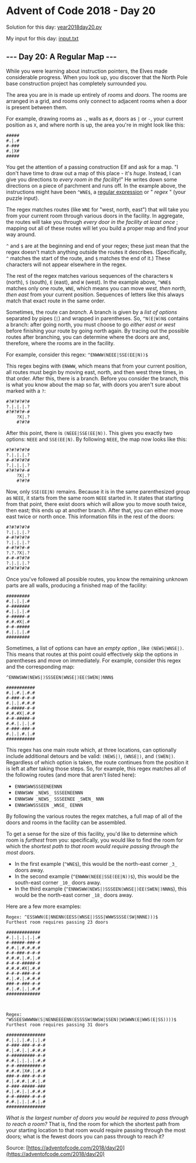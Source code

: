 # Advent of Code 2018 - Day 20

Solution for this day: [year2018day20.py](year2018/day20/year2018day20.py)

My input for this day: [input.txt](year2018/day20/input.txt)

## \--- Day 20: A Regular Map ---

While you were learning about instruction pointers, the Elves made
considerable progress. When you look up, you discover that the North Pole base
construction project has completely surrounded you.

The area you are in is made up entirely of _rooms_ and _doors_. The rooms are
arranged in a grid, and rooms only connect to adjacent rooms when a door is
present between them.

For example, drawing rooms as `.`, walls as `#`, doors as `|` or `-`, your
current position as `X`, and where north is up, the area you're in might look
like this:

    
    
    #####
    #.|.#
    #-###
    #.|X#
    #####
    

You get the attention of a passing construction Elf and ask for a map. "I
don't have time to draw out a map of this place - it's _huge_. Instead, I can
give you directions to _every room in the facility_!" He writes down some
directions on a piece of parchment and runs off. In the example above, the
instructions might have been `^WNE$`, a [regular
expression](https://en.wikipedia.org/wiki/Regular_expression) or " _regex_ "
(your puzzle input).

The regex matches routes (like `WNE` for "west, north, east") that will take
you from your current room through various doors in the facility. In
aggregate, the routes will take you through _every door in the facility at
least once_ ; mapping out all of these routes will let you build a proper map
and find your way around.

`^` and `$` are at the beginning and end of your regex; these just mean that
the regex doesn't match anything outside the routes it describes.
(Specifically, `^` matches the start of the route, and `$` matches the end of
it.) These characters will not appear elsewhere in the regex.

The rest of the regex matches various sequences of the characters `N` (north),
`S` (south), `E` (east), and `W` (west). In the example above, `^WNE$` matches
only one route, `WNE`, which means you can move _west, then north, then east_
from your current position. Sequences of letters like this always match that
exact route in the same order.

Sometimes, the route can _branch_. A branch is given by a _list of options_
separated by pipes (`|`) and wrapped in parentheses. So, `^N(E|W)N$` contains
a branch: after going north, you must choose to go _either east or west_
before finishing your route by going north again. By tracing out the possible
routes after branching, you can determine where the doors are and, therefore,
where the rooms are in the facility.

For example, consider this regex: `^ENWWW(NEEE|SSE(EE|N))$`

This regex begins with `ENWWW`, which means that from your current position,
all routes must begin by moving east, north, and then west three times, in
that order. After this, there is a branch. Before you consider the branch,
this is what you know about the map so far, with doors you aren't sure about
marked with a `?`:

    
    
    #?#?#?#?#
    ?.|.|.|.?
    #?#?#?#-#
        ?X|.?
        #?#?#
    

After this point, there is `(NEEE|SSE(EE|N))`. This gives you exactly two
options: `NEEE` and `SSE(EE|N)`. By following `NEEE`, the map now looks like
this:

    
    
    #?#?#?#?#
    ?.|.|.|.?
    #-#?#?#?#
    ?.|.|.|.?
    #?#?#?#-#
        ?X|.?
        #?#?#
    

Now, only `SSE(EE|N)` remains. Because it is in the same parenthesized group
as `NEEE`, it starts from the same room `NEEE` started in. It states that
starting from that point, there exist doors which will allow you to move south
twice, then east; this ends up at another branch. After that, you can either
move east twice or north once. This information fills in the rest of the
doors:

    
    
    #?#?#?#?#
    ?.|.|.|.?
    #-#?#?#?#
    ?.|.|.|.?
    #-#?#?#-#
    ?.?.?X|.?
    #-#-#?#?#
    ?.|.|.|.?
    #?#?#?#?#
    

Once you've followed all possible routes, you know the remaining unknown parts
are all walls, producing a finished map of the facility:

    
    
    #########
    #.|.|.|.#
    #-#######
    #.|.|.|.#
    #-#####-#
    #.#.#X|.#
    #-#-#####
    #.|.|.|.#
    #########
    

Sometimes, a list of options can have an _empty option_ , like `(NEWS|WNSE|)`.
This means that routes at this point could effectively skip the options in
parentheses and move on immediately. For example, consider this regex and the
corresponding map:

    
    
    ^ENNWSWW(NEWS|)SSSEEN(WNSE|)EE(SWEN|)NNN$
    
    ###########
    #.|.#.|.#.#
    #-###-#-#-#
    #.|.|.#.#.#
    #-#####-#-#
    #.#.#X|.#.#
    #-#-#####-#
    #.#.|.|.|.#
    #-###-###-#
    #.|.|.#.|.#
    ###########
    

This regex has one main route which, at three locations, can optionally
include additional detours and be valid: `(NEWS|)`, `(WNSE|)`, and `(SWEN|)`.
Regardless of which option is taken, the route continues from the position it
is left at after taking those steps. So, for example, this regex matches all
of the following routes (and more that aren't listed here):

  * `ENNWSWWSSSEENEENNN`
  * `ENNWSWW _NEWS_ SSSEENEENNN`
  * `ENNWSWW _NEWS_ SSSEENEE _SWEN_ NNN`
  * `ENNWSWWSSSEEN _WNSE_ EENNN`

By following the various routes the regex matches, a full map of all of the
doors and rooms in the facility can be assembled.

To get a sense for the size of this facility, you'd like to determine which
room is _furthest_ from you: specifically, you would like to find the room for
which the _shortest path to that room would require passing through the most
doors_.

  * In the first example (`^WNE$`), this would be the north-east corner `_3_` doors away.
  * In the second example (`^ENWWW(NEEE|SSE(EE|N))$`), this would be the south-east corner `_10_` doors away.
  * In the third example (`^ENNWSWW(NEWS|)SSSEEN(WNSE|)EE(SWEN|)NNN$`), this would be the north-east corner `_18_` doors away.

Here are a few more examples:

    
    
    Regex: ^ESSWWN(E|NNENN(EESS(WNSE|)SSS|WWWSSSSE(SW|NNNE)))$
    Furthest room requires passing 23 doors
    
    #############
    #.|.|.|.|.|.#
    #-#####-###-#
    #.#.|.#.#.#.#
    #-#-###-#-#-#
    #.#.#.|.#.|.#
    #-#-#-#####-#
    #.#.#.#X|.#.#
    #-#-#-###-#-#
    #.|.#.|.#.#.#
    ###-#-###-#-#
    #.|.#.|.|.#.#
    #############
    
    
    
    Regex: ^WSSEESWWWNW(S|NENNEEEENN(ESSSSW(NWSW|SSEN)|WSWWN(E|WWS(E|SS))))$
    Furthest room requires passing 31 doors
    
    ###############
    #.|.|.|.#.|.|.#
    #-###-###-#-#-#
    #.|.#.|.|.#.#.#
    #-#########-#-#
    #.#.|.|.|.|.#.#
    #-#-#########-#
    #.#.#.|X#.|.#.#
    ###-#-###-#-#-#
    #.|.#.#.|.#.|.#
    #-###-#####-###
    #.|.#.|.|.#.#.#
    #-#-#####-#-#-#
    #.#.|.|.|.#.|.#
    ###############
    

_What is the largest number of doors you would be required to pass through to
reach a room?_ That is, find the room for which the shortest path from your
starting location to that room would require passing through the most doors;
what is the fewest doors you can pass through to reach it?



Source: [https://adventofcode.com/2018/day/20](https://adventofcode.com/2018/day/20)
